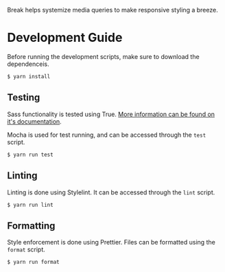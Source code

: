 Break helps systemize media queries to make responsive styling a breeze.

# Development Guide

Before running the development scripts, make sure to download the dependenceis.

```
$ yarn install
```

## Testing

Sass functionality is tested using True. [More information
can be found on it's documentation](https://www.oddbird.net/true/docs/index.html).

Mocha is used for test running, and can be accessed through the `test` script.

```
$ yarn run test
```

## Linting

Linting is done using Stylelint. It can be accessed through the `lint` script.

```
$ yarn run lint
```

## Formatting

Style enforcement is done using Prettier.
Files can be formatted using the `format` script.

```
$ yarn run format
```
